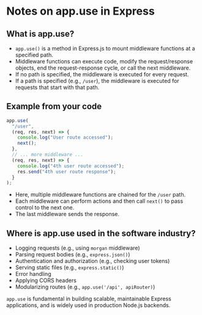 # Notes on app.use in Express

## What is app.use?

- `app.use()` is a method in Express.js to mount middleware functions at a specified path.
- Middleware functions can execute code, modify the request/response objects, end the request-response cycle, or call the next middleware.
- If no path is specified, the middleware is executed for every request.
- If a path is specified (e.g., `/user`), the middleware is executed for requests that start with that path.

## Example from your code

```js
app.use(
  "/user",
  (req, res, next) => {
    console.log("User route accessed");
    next();
  },
  // ... more middleware ...
  (req, res, next) => {
    console.log("4th user route accessed");
    res.send("4th user route response");
  }
);
```

- Here, multiple middleware functions are chained for the `/user` path.
- Each middleware can perform actions and then call `next()` to pass control to the next one.
- The last middleware sends the response.

## Where is app.use used in the software industry?

- Logging requests (e.g., using `morgan` middleware)
- Parsing request bodies (e.g., `express.json()`)
- Authentication and authorization (e.g., checking user tokens)
- Serving static files (e.g., `express.static()`)
- Error handling
- Applying CORS headers
- Modularizing routes (e.g., `app.use('/api', apiRouter)`)

`app.use` is fundamental in building scalable, maintainable Express applications, and is widely used in production Node.js backends.
